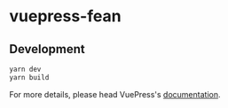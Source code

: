 # vuepress-fean

> 

## Development

```bash
yarn dev
yarn build
```

For more details, please head VuePress's [documentation](https://v1.vuepress.vuejs.org/).

